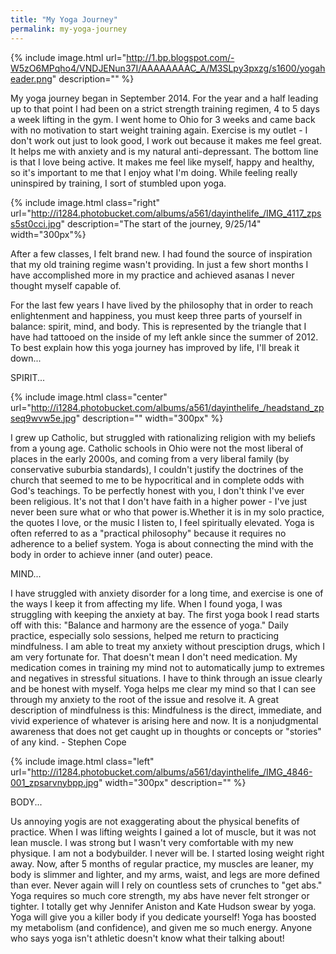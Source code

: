 ```yaml
---
title: "My Yoga Journey"
permalink: my-yoga-journey
---
```

{% include image.html url="http://1.bp.blogspot.com/-W5zO6MPqho4/VNDJENun37I/AAAAAAAAC_A/M3SLpy3pxzg/s1600/yogaheader.png" description="" %}

My yoga journey began in September 2014. For the year and a half leading up to that point I had been on a strict strength training regimen, 4 to 5 days a week lifting in the gym. I went home to Ohio for 3 weeks and came back with no motivation to start weight training again. Exercise is my outlet - I don't work out just to look good, I work out because it makes me feel great. It helps me with anxiety and is my natural anti-depressant. The bottom line is that I love being active. It makes me feel like myself, happy and healthy, so it's important to me that I enjoy what I'm doing. While feeling really uninspired by training, I sort of stumbled upon yoga.

{% include image.html class="right" url="http://i1284.photobucket.com/albums/a561/dayinthelife_/IMG_4117_zpss5st0cci.jpg" description="The start of the journey, 9/25/14" width="300px"%}

After a few classes, I felt brand new. I had found the source of inspiration that my old training regime wasn't providing. In just a few short months I have accomplished more in my practice and achieved asanas I never thought myself capable of.

For the last few years I have lived by the philosophy that in order to reach enlightenment and happiness, you must keep three parts of yourself in balance: spirit, mind, and body. This is represented by the triangle that I have had tattooed on the inside of my left ankle since the summer of 2012. To best explain how this yoga journey has improved by life, I'll break it down...

SPIRIT...

{% include image.html class="center" url="http://i1284.photobucket.com/albums/a561/dayinthelife_/headstand_zpseq9wvw5e.jpg" description="" width="300px" %}

I grew up Catholic, but struggled with rationalizing religion with my beliefs from a young age. Catholic schools in Ohio were not the most liberal of places in the early 2000s, and coming from a very liberal family (by conservative suburbia standards), I couldn't justify the doctrines of the church that seemed to me to be hypocritical and in complete odds with God's teachings. To be perfectly honest with you, I don't think I've ever been religious. It's not that I don't have faith in a higher power - I've just never been sure what or who that power is.Whether it is in my solo practice, the quotes I love, or the music I listen to, I feel spiritually elevated. Yoga is often referred to as a "practical philosophy" because it requires no adherence to a belief system. Yoga is about connecting the mind with the body in order to achieve inner (and outer) peace.

MIND...

I have struggled with anxiety disorder for a long time, and exercise is one of the ways I keep it from affecting my life. When I found yoga, I was struggling with keeping the anxiety at bay. The first yoga book I read starts off with this: "Balance and harmony are the essence of yoga." Daily practice, especially solo sessions, helped me return to practicing mindfulness. I am able to treat my anxiety without presciption drugs, which I am very fortunate for. That doesn't mean I don't need medication. My medication comes in training my mind not to automatically jump to extremes and negatives in stressful situations. I have to think through an issue clearly and be honest with myself. Yoga helps me clear my mind so that I can see through my anxiety to the root of the issue and resolve it. A great description of mindfulness is this:
Mindfulness is the direct, immediate, and vivid experience of whatever is arising here and now. It is a nonjudgmental awareness that does not get caught up in thoughts or concepts or "stories" of any kind. - Stephen Cope 

{% include image.html class="left" url="http://i1284.photobucket.com/albums/a561/dayinthelife_/IMG_4846-001_zpsarvnybpp.jpg" width="300px" description="" %}

BODY...

Us annoying yogis are not exaggerating about the physical benefits of practice. When I was lifting weights I gained a lot of muscle, but it was not lean muscle. I was strong but I wasn't very comfortable with my new physique. I am not a bodybuilder. I never will be. I started losing weight right away. Now, after 5 months of regular practice, my muscles are leaner, my body is slimmer and lighter, and my arms, waist, and legs are more defined than ever. Never again will I rely on countless sets of crunches to "get abs." Yoga requires so much core strength, my abs have never felt stronger or tighter. I totally get why Jennifer Aniston and Kate Hudson swear by yoga. Yoga will give you a killer body if you dedicate yourself! Yoga has boosted my metabolism (and confidence), and given me so much energy. Anyone who says yoga isn't athletic doesn't know what their talking about!

